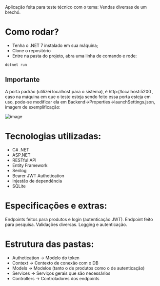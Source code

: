 Aplicação feita para teste técnico com o tema: Vendas diversas de um brechó.

# Como rodar?
* Tenha o .NET 7 instalado em sua máquina;
* Clone o repositório
* Entre na pasta do projeto, abra uma linha de comando e rode:
```
dotnet run
```

## Importante

A porta padrão (utilizei localhost para o sistema), é http://localhost:5200 , caso na máquina em que o teste esteja sendo feito essa porta esteja em uso, pode-se modificar ela em Backend->Properties->launchSettings.json, imagem de exemplificação:

![image](https://github.com/bonifacio-pedro/teste-tecnico-backend/assets/123605656/2f31e1c0-ee84-4a8a-8210-787ae4ed0bc9)


# Tecnologias utilizadas:
* C# .NET
* ASP.NET
* RESTful API
* Entity Framework
* Serilog
* Bearer JWT Authetication
* Injestão de dependência
* SQLite

# Especificações e extras:
Endpoints feitos para produtos e login (autenticação JWT).
Endpoint feito para pesquisa.
Validações diversas.
Logging e autenticação.

# Estrutura das pastas:
* Authetication -> Modelo do token
* Context -> Contexto de conexão com o DB
* Models -> Modelos (tanto o de produtos como o de autenticação)
* Services -> Serviços gerais que são necessários
* Controllers -> Controladores dos endpoints
